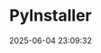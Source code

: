---
title: PyInstaller 
date: 2025-06-04 23:09:32
tags:
- "Pyinstaller"
- "Python"
id: pyinstaller
no_word_count: true
no_toc: false
categories: "Ocean"
---